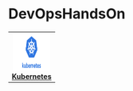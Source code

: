 # DevOpsHandsOn

<center>
<table>
  <tr>
    <td align="center"><a href="topics/kubernetes/README.md"><img src="images\kubernetes.webp"" width="75px;" height="75px;" alt="DevOps" /><br /><b>Kubernetes</b></a></td>
  </tr>
</center>